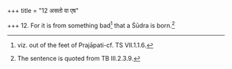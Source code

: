 +++
title = "12 असतो वा एष"

+++
12. For it is from something bad[^1] that a Śūdra is born.[^2]   

[^1]: viz. out of the feet of Prajāpati-cf. TS VII.1.1.6.  


[^2]: The sentence is quoted from TB III.2.3.9.  
